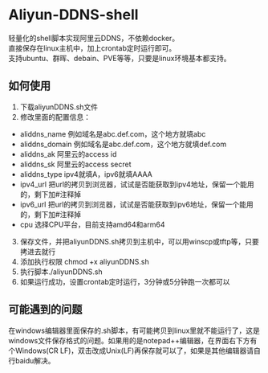 # Aliyun-DDNS-shell
轻量化的shell脚本实现阿里云DDNS，不依赖docker。  
直接保存在linux主机中，加上crontab定时运行即可。  
支持ubuntu、群晖、debain、PVE等等，只要是linux环境基本都支持。  

## 如何使用  

1. 下载aliyunDDNS.sh文件  
2. 修改里面的配置信息：  
  - aliddns_name    例如域名是abc.def.com，这个地方就填abc
  - aliddns_domain  例如域名是abc.def.com，这个地方就填def.com
  - aliddns_ak      阿里云的access id
  - aliddns_sk      阿里云的access secret
  - aliddns_type    ipv4就填A，ipv6就填AAAA
  - ipv4_url        把url的拷贝到浏览器，试试是否能获取到ipv4地址，保留一个能用的，剩下加#注释掉
  - ipv6_url        把url的拷贝到浏览器，试试是否能获取到ipv6地址，保留一个能用的，剩下加#注释掉
  - cpu             选择CPU平台，目前支持amd64和arm64
3. 保存文件，并把aliyunDDNS.sh拷贝到主机中，可以用winscp或tftp等，只要拷进去就行  
4. 添加执行权限 chmod +x aliyunDDNS.sh
5. 执行脚本./aliyunDDNS.sh
6. 如果运行成功，设置crontab定时运行，3分钟或5分钟跑一次都可以

## 可能遇到的问题

在windows编辑器里面保存的.sh脚本，有可能拷贝到linux里就不能运行了，这是windows文件保存格式的问题。如果用的是notepad++编辑器，在界面右下方有个Windows(CR LF)，双击改成Unix(LF)再保存就可以了，如果是其他编辑器请自行baidu解决。
